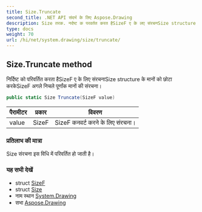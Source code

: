 ```yaml
---
title: Size.Truncate
second_title: .NET API संदर्भ के लिए Aspose.Drawing
description: Size तरक. नर्दष्ट क परवर्तत करत हैSizeF ए के लए संरचनSize structure के मनं क छट करकेSizeF अगले नचले पूर्णंक मनं क संरचन
type: docs
weight: 70
url: /hi/net/system.drawing/size/truncate/
---
```

## Size.Truncate method

निर्दिष्ट को परिवर्तित करता हैSizeF ए के लिए संरचनाSize structure के मानों को छोटा करकेSizeF अगले निचले पूर्णांक मानों की संरचना।

```csharp
public static Size Truncate(SizeF value)
```

| पैरामीटर | प्रकार | विवरण |
| --- | --- | --- |
| value | SizeF | SizeF कनवर्ट करने के लिए संरचना। |

### प्रतिलाभ की मात्रा

Size संरचना इस विधि में परिवर्तित हो जाती है।

### यह सभी देखें

* struct [SizeF](../../sizef/)
* struct [Size](../)
* नाम स्थान [System.Drawing](../../size/)
* सभा [Aspose.Drawing](../../../)



